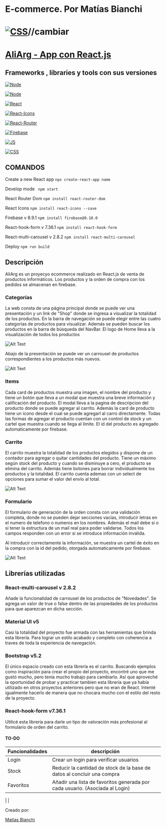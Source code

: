 # E-commerce. Por Matías Bianchi

# [![CSS](https://img.shields.io/badge/Link%20al%20sitio-blueviolet)](/)//cambiar


# [AliArg - App con React.js](https://ecommerce-react-smael.netlify.app/)

## Frameworks , libraries y tools con sus versiones

[![Node](https://img.shields.io/badge/node-%2016.14.2-success)](https://reactjs.org/blog/2020/10/20/react-v17.html)

[![Node](https://img.shields.io/badge/npm-%208.5.0-success)](https://reactjs.org/blog/2020/10/20/react-v17.html)

[![React](https://img.shields.io/badge/react-%2018.2.0-success)](https://reactjs.org/blog/2020/10/20/react-v17.html)


[![React-Icons](https://img.shields.io/badge/react--icons-%5E5.8.4-success)](https://react-icons.github.io/react-icons/)

[![React-Router](https://img.shields.io/badge/react--router--dom-%5E6.4.0-success)](https://www.w3schools.com/react/react_router.asp)

[![Firebase](https://img.shields.io/badge/firebase-%5E8.9.1-success)](https://firebase.google.com/)

[![JS](https://img.shields.io/badge/JavaScript-ES6-success)](https://developer.mozilla.org/en-US/docs/Web/JavaScript)

[![CSS](https://img.shields.io/badge/CSS-success)](https://developer.mozilla.org/en-US/docs/Web/CSS)

## COMANDOS

Create a new React app
`npx create-react-app name`

Develop mode
` npm start`

React Router Dom
`npm install react-router-dom`

React Icons
`npm install react-icons --save`

Firebase v 8.9.1
`npm install firebase@9.10.0`

React-hook-form v 7.36.1
`npm install react-hook-form`

React-multi-carousel v 2.8.2
`npm install react-multi-carousel`


Deploy
`npm run build`

## Descripción

AliArg es un proyecyo ecommerce realizado en React.js de venta de productos informáticos. Los productos y la orden de compra con los pedidos se almacenan en firebase.

### Categorías

La web consta de una página principal donde se puede ver una presentación y un link de "Shop" donde se ingresa a visualizar la totalidad de los productos. En la barra de navegación se puede elegir entre las cuatro categorías de productos para visualizar. Además se pueden buscar los productos en la barra de búsqueda del NavBar. El logo de Home lleva a la visualización de todos los productos 

![Alt Text](https://i.postimg.cc/VvD2mMRp/AliArg1.gif)


Abajo de la presentación se puede ver un carrousel de productos correspondientes a los productos más nuevos. 

![Alt Text](https://i.postimg.cc/Dyn1hRWh/AliArg2.gif)




### Items

Cada card de productos muestra una imagen, el nombre del producto y tiene un botón que lleva a un modal que muestra una breve información y calificación del producto. El modal lleva a la pagina de descripcion del producto donde se puede agregar al carrito. Además la card de producto tiene un ícono desde el cual se puede agregarl al carro directamente. Todas las formas de agregar el producto cuentan con un control de stock y un cartel que muestra cuando se llega al límite.
El id del producto es agregado automaticamente por firebase.

### Carrito

El carrito muestra la totalidad de los productos elegidos y dispone de un contador para agregar o quitar cantidades del producto. Tiene un máximo según stock del producto y cuando se disminuye a cero, el producto se elimina del carrito. Además tiene botones para borrar individualmente los productos y la totalidad.
El carrito cuenta ademas con un select de opciones para sumar el valor del envío al total. 

![Alt Text](https://i.postimg.cc/44WX4Fwt/Ali-Arg-Cart1.gif)

### Formulario

El formulario de generación de la orden consta con una validación completa, donde no se pueden dejar secciones vacías, introducir letras en el numero de telefono o numeros en los nombres. Además el mail debe si o si tener la estructura de un mail real para poder validarse. Todos los campos responden con un error si se introduce información inválida.

Al introducir correctamente la información, se muestra un cartel de éxito en la compra con la id del pedido, otorgada automaticamente por firebase.

![Alt Text](https://i.postimg.cc/28FH4Pb9/Ali-Arg-Form.gif)

## Librerías utilizadas

### React-multi-carousel v 2.8.2
Añade la funcionalidad de carrousel de los productos de "Novedades". Se agrega un valor de true o false dentro de las propiedades de los productos para que aparezcan en dicha sección. 

### Material UI v5
Casi la totalidad del proyecto fue armada con las herramientas que brinda esta librería. Para lograr un estilo acabado y completo con coherencia a traves de toda la experiencia de navegación. 

### Bootstrap v5.2
El único espacio creado con esta librería es el carrito. Buscando ejemplos como inspiración para crear el propio del proyecto, encontré uno que me gustó mucho, pero tenía mucho trabajo para cambiarlo. Así que aproveché la oportunidad de probar y practicar tambien esta librería que ya había utilizado en otros proyectos anteriores pero que no eran de React. Intenté igualmente hacerlo de manera que no chocara mucho con el estilo del resto de la proyecto. 

### React-hook-form v7.36.1
Utilicé esta librería para darle un tipo de valoración más profesional al formulario de orden del carrito. 









#### TO-DO

| Funcionalidades             | descripción                                                                                          |
| --------------------------- | ---------------------------------------------------------------------------------------------------- |
| Login                       | Crear un login para verificar usuarios                                                               |
| Stock                       | Reducir la cantidad de stock de la base de datos al concluir una compra |
| Favoritos                   | Añadir una lista de favoritos generada por cada usuario. (Asociada al Login)                         |
| 
| 

Creado por:

[Matías Bianchi](www.linkedin.com/in/matiasbianchi
)





